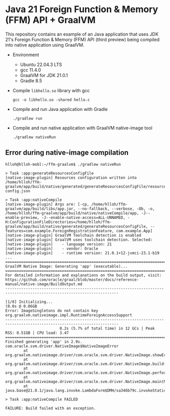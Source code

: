 # Java 21 Foreign Function & Memory (FFM) API + GraalVM

This repository contains an example of an Java application that uses JDK 21's Foreign Function & Memory (FFM) API (third preview) being compiled into native application using GraalVM.

 - Environment
    - Ubuntu 22.04.3 LTS
    - gcc 11.4.0
    - GraalVM for JDK 21.0.1
    - Gradle 8.5

- Compile `libhello.so` library with gcc
    ```
   gcc -o libhello.so -shared hello.c
    ```
- Compile and run Java application with Gradle
    ```
    ./gradlew run
    ```
- Compile and run native application with GraalVM native-image tool
    ```
    ./gradlew nativeRun
    ```
## Error during native-image compilation
```
hlloh@hlloh-mobl:~/ffm-graalvm$ ./gradlew nativeRun

> Task :app:generateResourcesConfigFile
[native-image-plugin] Resources configuration written into /home/hlloh/ffm-graalvm/app/build/native/generated/generateResourcesConfigFile/resource-config.json

> Task :app:nativeCompile
[native-image-plugin] Args are: [-cp, /home/hlloh/ffm-graalvm/app/build/libs/app.jar, --no-fallback, --verbose, -Ob, -o, /home/hlloh/ffm-graalvm/app/build/native/nativeCompile/app, -J--enable-preview, -J--enable-native-access=ALL-UNNAMED, -H:ConfigurationFileDirectories=/home/hlloh/ffm-graalvm/app/build/native/generated/generateResourcesConfigFile, --features=com.example.ForeignRegistrationFeature, com.example.App]
[native-image-plugin] GraalVM Toolchain detection is enabled
[native-image-plugin] GraalVM uses toolchain detection. Selected:
[native-image-plugin]    - language version: 21
[native-image-plugin]    - vendor: Oracle
[native-image-plugin]    - runtime version: 21.0.1+12-jvmci-23.1-b19
...
========================================================================================================================
GraalVM Native Image: Generating 'app' (executable)...
========================================================================================================================
For detailed information and explanations on the build output, visit:
https://github.com/oracle/graal/blob/master/docs/reference-manual/native-image/BuildOutput.md
------------------------------------------------------------------------------------------------------------------------

[1/8] Initializing...                                                                                    (0.0s @ 0.06GB
Error: ImageSingletons do not contain key org.graalvm.nativeimage.impl.RuntimeForeignAccessSupport
------------------------------------------------------------------------------------------------------------------------
                        0.2s (5.7% of total time) in 12 GCs | Peak RSS: 0.51GB | CPU load: 3.47
========================================================================================================================
Finished generating 'app' in 2.9s.
com.oracle.svm.driver.NativeImage$NativeImageError
        at org.graalvm.nativeimage.driver/com.oracle.svm.driver.NativeImage.showError(NativeImage.java:2336)
        at org.graalvm.nativeimage.driver/com.oracle.svm.driver.NativeImage.build(NativeImage.java:1919)
        at org.graalvm.nativeimage.driver/com.oracle.svm.driver.NativeImage.performBuild(NativeImage.java:1878)
        at org.graalvm.nativeimage.driver/com.oracle.svm.driver.NativeImage.main(NativeImage.java:1852)
        at java.base@21.0.1/java.lang.invoke.LambdaForm$DMH/sa346b79c.invokeStaticInit(LambdaForm$DMH)

> Task :app:nativeCompile FAILED

FAILURE: Build failed with an exception.
```
